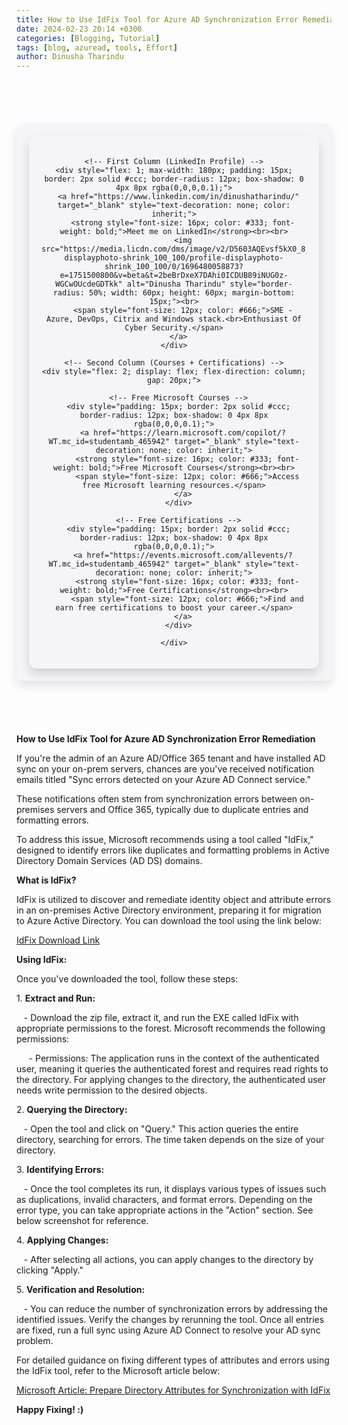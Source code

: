 ```yaml
---
title: How to Use IdFix Tool for Azure AD Synchronization Error Remediation
date: 2024-02-23 20:14 +0300
categories: [Blogging, Tutorial]
tags: [blog, azuread, tools, Effort]
author: Dinusha Tharindu
---
```


<!-- Space between Posts -->
<div style="height: 50px;"></div> <!-- This creates space -->

<div style="margin: 20px auto; padding: 20px; max-width: 900px; background: #f4f4f9; border-radius: 10px; box-shadow: 0 8px 16px rgba(0, 0, 0, 0.1);">

  <div style="display: flex; justify-content: center; align-items: flex-start; text-align: center; gap: 25px; padding: 20px; border-radius: 12px; box-shadow: 0 8px 16px rgba(0,0,0,0.15);">
  
    <!-- First Column (LinkedIn Profile) -->
    <div style="flex: 1; max-width: 180px; padding: 15px; border: 2px solid #ccc; border-radius: 12px; box-shadow: 0 4px 8px rgba(0,0,0,0.1);">
      <a href="https://www.linkedin.com/in/dinushatharindu/" target="_blank" style="text-decoration: none; color: inherit;">
        <strong style="font-size: 16px; color: #333; font-weight: bold;">Meet me on LinkedIn</strong><br><br>
        <img src="https://media.licdn.com/dms/image/v2/D5603AQEvsf5kX0_8jw/profile-displayphoto-shrink_100_100/profile-displayphoto-shrink_100_100/0/1696480058873?e=1751500800&v=beta&t=2beBrDxeX7DAhi0ICDUB89iNUG0z-WGCwOUcdeGDTkk" alt="Dinusha Tharindu" style="border-radius: 50%; width: 60px; height: 60px; margin-bottom: 15px;"><br>
        <span style="font-size: 12px; color: #666;">SME - Azure, DevOps, Citrix and Windows stack.<br>Enthusiast Of Cyber Security.</span>
      </a>
    </div>

    <!-- Second Column (Courses + Certifications) -->
    <div style="flex: 2; display: flex; flex-direction: column; gap: 20px;">
  
      <!-- Free Microsoft Courses -->
      <div style="padding: 15px; border: 2px solid #ccc; border-radius: 12px; box-shadow: 0 4px 8px rgba(0,0,0,0.1);">
        <a href="https://learn.microsoft.com/copilot/?WT.mc_id=studentamb_465942" target="_blank" style="text-decoration: none; color: inherit;">
          <strong style="font-size: 16px; color: #333; font-weight: bold;">Free Microsoft Courses</strong><br><br>
          <span style="font-size: 12px; color: #666;">Access free Microsoft learning resources.</span>
        </a>
      </div>
  
      <!-- Free Certifications -->
      <div style="padding: 15px; border: 2px solid #ccc; border-radius: 12px; box-shadow: 0 4px 8px rgba(0,0,0,0.1);">
        <a href="https://events.microsoft.com/allevents/?WT.mc_id=studentamb_465942" target="_blank" style="text-decoration: none; color: inherit;">
          <strong style="font-size: 16px; color: #333; font-weight: bold;">Free Certifications</strong><br><br>
          <span style="font-size: 12px; color: #666;">Find and earn free certifications to boost your career.</span>
        </a>
      </div>
  
    </div>

  </div>

</div>

<!-- Space between Posts -->
<div style="height: 50px;"></div> <!-- This creates space -->

**How to Use IdFix Tool for Azure AD Synchronization Error Remediation**

If you're the admin of an Azure AD/Office 365 tenant and have installed AD sync on your on-prem servers, chances are you've received notification emails titled "Sync errors detected on your Azure AD Connect service."

These notifications often stem from synchronization errors between on-premises servers and Office 365, typically due to duplicate entries and formatting errors.

To address this issue, Microsoft recommends using a tool called "IdFix," designed to identify errors like duplicates and formatting problems in Active Directory Domain Services (AD DS) domains.

**What is IdFix?**

IdFix is utilized to discover and remediate identity object and attribute errors in an on-premises Active Directory environment, preparing it for migration to Azure Active Directory. You can download the tool using the link below:

[IdFix Download Link](https://www.microsoft.com/en-us/download/details.aspx?id=36832)

**Using IdFix:**

Once you've downloaded the tool, follow these steps:

1\. **Extract and Run:**

   - Download the zip file, extract it, and run the EXE called IdFix with appropriate permissions to the forest. Microsoft recommends the following permissions:

     - Permissions: The application runs in the context of the authenticated user, meaning it queries the authenticated forest and requires read rights to the directory. For applying changes to the directory, the authenticated user needs write permission to the desired objects.

2\. **Querying the Directory:**

   - Open the tool and click on "Query." This action queries the entire directory, searching for errors. The time taken depends on the size of your directory.

3\. **Identifying Errors:**

   - Once the tool completes its run, it displays various types of issues such as duplications, invalid characters, and format errors. Depending on the error type, you can take appropriate actions in the "Action" section. See below screenshot for reference.

4\. **Applying Changes:**

   - After selecting all actions, you can apply changes to the directory by clicking "Apply."

5\. **Verification and Resolution:**

   - You can reduce the number of synchronization errors by addressing the identified issues. Verify the changes by rerunning the tool. Once all entries are fixed, run a full sync using Azure AD Connect to resolve your AD sync problem.

For detailed guidance on fixing different types of attributes and errors using the IdFix tool, refer to the Microsoft article below:

[Microsoft Article: Prepare Directory Attributes for Synchronization with IdFix](https://docs.microsoft.com/en-us/office365/enterprise/prepare-directory-attributes-for-synch-with-idfix)

**Happy Fixing! :)**
